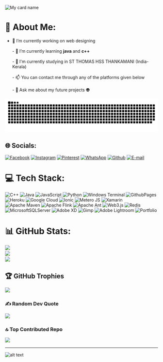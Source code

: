 ![My card name](https://cardivo.vercel.app/api?name=4nx13ty&description=Hi,%20Welcome%20To%20My%20Profile%20❤&image=https://avatars.githubusercontent.com/u/136873229?v=4&s=10?v=4&backgroundColor=%23ecf0f1&instagram=_4nx13ty__&github=anxietyzip&twitter=&pattern=leaf&colorPattern=%23eaeaea)

# 💫 About Me:
- 🔭 I’m currently working on web designing<br><br>- 🌱 I’m currently learning **java** and **c++**<br><br>- 🤝 I'm currently studying in ST THOMAS HSS THANKAMANI (India-Kerala)<br><br>- 📫 You can contact me through any of the platforms given below <br><br>- 💬 Ask me about my future projects 👽

<div align="center" dir="auto">
<p dir="auto"><a href="https://anxietyzip.github.io/" rel="nofollow"><img src="https://github.com/Platane/snk/raw/output/github-contribution-grid-snake.svg" alt="Run on Repl.it" style="max-width: 100%;"></a></p>
 <div align="left" dir="auto">

## 🌐 Socials:
[![Facebook](https://img.shields.io/badge/Facebook-%231877F2.svg?logo=Facebook&logoColor=white)](https://facebook.com/abhinav.achu.31508) [![Instagram](https://img.shields.io/badge/Instagram-%23E4405F.svg?logo=Instagram&logoColor=white)](https://instagram.com/_4nx13ty__) [![Pinterest](https://img.shields.io/badge/Pinterest-%23E60023.svg?logo=Pinterest&logoColor=white)](https://pinterest.com/4nx13tyzipp) [![WhatsApp](https://img.shields.io/badge/WhatsApp-%25D366svg?logo=WhatsApp&logoColor=green)](https://wa.me/+918590284271?text=Hey👋🏻+I+find+this+number+from+your+website) [![Github](https://img.shields.io/badge/Portfolio-%234D4D4D.svg?logo=Github&logoColor=white)](https://anxietyzip.github.io/) [![E-mail](https://img.shields.io/badge/E%20MAIL-%23000000.svg?logo=Gmail&logoColor=white)](4nx13tyzip@gmail.com)

# 💻 Tech Stack:
![C++](https://img.shields.io/badge/c++-%2300599C.svg?style=flat&logo=c%2B%2B&logoColor=white) ![Java](https://img.shields.io/badge/java-%23ED8B00.svg?style=flat&logo=openjdk&logoColor=white) ![JavaScript](https://img.shields.io/badge/javascript-%23323330.svg?style=flat&logo=javascript&logoColor=%23F7DF1E) ![Python](https://img.shields.io/badge/python-3670A0?style=flat&logo=python&logoColor=ffdd54) ![Windows Terminal](https://img.shields.io/badge/Windows%20Terminal-%234D4D4D.svg?style=flat&logo=windows-terminal&logoColor=white) ![GithubPages](https://img.shields.io/badge/github%20pages-121013?style=flat&logo=github&logoColor=white) ![Heroku](https://img.shields.io/badge/heroku-%23430098.svg?style=flat&logo=heroku&logoColor=white) ![Google Cloud](https://img.shields.io/badge/GoogleCloud-%234285F4.svg?style=flat&logo=google-cloud&logoColor=white) ![Ionic](https://img.shields.io/badge/Ionic-%233880FF.svg?style=flat&logo=Ionic&logoColor=white) ![Metero JS](https://img.shields.io/badge/meteorjs-%23d74c4c.svg?style=flat&logo=meteor&logoColor=white) ![Xamarin](https://img.shields.io/badge/Xamarin-3199DC?style=flat&logo=xamarin&logoColor=white) ![Apache Maven](https://img.shields.io/badge/Apache%20Maven-C71A36?style=flat&logo=Apache%20Maven&logoColor=white) ![Apache Flink](https://img.shields.io/badge/Apache%20Flink-E6526F?style=flat&logo=Apache%20Flink&logoColor=white) ![Apache Ant](https://img.shields.io/badge/Apache%20Ant-A81C7D?style=flat&logo=Apache%20Ant&logoColor=white) ![Web3.js](https://img.shields.io/badge/web3.js-F16822?style=flat&logo=web3.js&logoColor=white) ![Redis](https://img.shields.io/badge/redis-%23DD0031.svg?style=flat&logo=redis&logoColor=white) ![MicrosoftSQLServer](https://img.shields.io/badge/Microsoft%20SQL%20Server-CC2927?style=flat&logo=microsoft%20sql%20server&logoColor=white) ![Adobe XD](https://img.shields.io/badge/Adobe%20XD-470137?style=flat&logo=Adobe%20XD&logoColor=#FF61F6) ![Gimp](https://img.shields.io/badge/Gimp-657D8B?style=flat&logo=gimp&logoColor=FFFFFF) ![Adobe Lightroom](https://img.shields.io/badge/Adobe%20Lightroom-31A8FF.svg?style=flat&logo=Adobe%20Lightroom&logoColor=white) ![Portfolio](https://img.shields.io/badge/Portfolio-%23000000.svg?style=flat&logo=firefox&logoColor=#FF7139)
# 📊 GitHub Stats:
![](https://github-readme-stats.vercel.app/api?username=Abhinav-26&theme=tokyonight&hide_border=true&include_all_commits=true&count_private=false)<br/>
![](https://github-readme-streak-stats.herokuapp.com/?user=Abhinav-26&theme=tokyonight&hide_border=true)<br/>
![](https://github-readme-stats.vercel.app/api/top-langs/?username=Abhinav-26&theme=tokyonight&hide_border=true&include_all_commits=true&count_private=false&layout=compact)

## 🏆 GitHub Trophies
![](https://github-profile-trophy.vercel.app/?username=Abhinav-26&theme=radical&no-frame=false&no-bg=true&margin-w=4)

### ✍️ Random Dev Quote
![](https://quotes-github-readme.vercel.app/api?type=horizontal&theme=tokyonight)

### 🔝 Top Contributed Repo
![](https://github-contributor-stats.vercel.app/api?username=Abhinav-26&limit=5&theme=tokyonight&combine_all_yearly_contributions=true)

---

![ alt text ](https://img.shields.io/badge/Profile%20visitors%20count-11,956-00FFFF?style=for-the-badge&logo=Quicklook)

 
<!-- Proudly created with GPRM ( https://gprm.itsvg.in ) -->
